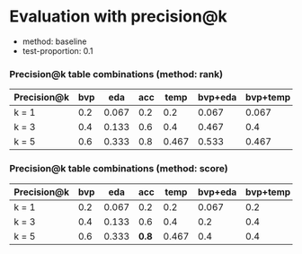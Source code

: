 # Evaluation with precision@k
* method: baseline
* test-proportion: 0.1
### Precision@k table combinations (method: rank)
| Precision@k | bvp | eda | acc | temp | bvp+eda | bvp+temp | bvp+acc | eda+acc | eda+temp | acc+temp | bvp+eda+acc | bvp+eda+temp | bvp+acc+temp | eda+acc+temp | bvp+eda+acc+temp | 
|---|---|---|---|---|---|---|---|---|---|---|---|---|---|---|---|
| k = 1 | 0.2 | 0.067 | 0.2 | 0.2 | 0.067 | 0.067 | **0.333** | 0.067 | 0.067 | **0.333** | 0.2 | 0.067 | 0.133 | 0.2 | 0.2 | 
| k = 3 | 0.4 | 0.133 | 0.6 | 0.4 | 0.467 | 0.4 | 0.667 | 0.467 | 0.2 | 0.4 | 0.6 | 0.6 | 0.667 | 0.533 | **0.733** | 
| k = 5 | 0.6 | 0.333 | 0.8 | 0.467 | 0.533 | 0.467 | 0.8 | 0.667 | 0.533 | 0.6 | 0.8 | 0.733 | **0.867** | 0.733 | 0.8 | 

### Precision@k table combinations (method: score)
| Precision@k | bvp | eda | acc | temp | bvp+eda | bvp+temp | bvp+acc | eda+acc | eda+temp | acc+temp | bvp+eda+acc | bvp+eda+temp | bvp+acc+temp | eda+acc+temp | bvp+eda+acc+temp | 
|---|---|---|---|---|---|---|---|---|---|---|---|---|---|---|---|
| k = 1 | 0.2 | 0.067 | 0.2 | 0.2 | 0.067 | 0.2 | **0.4** | 0.067 | 0.067 | 0.2 | 0.067 | 0.067 | 0.2 | 0.133 | 0.133 | 
| k = 3 | 0.4 | 0.133 | 0.6 | 0.4 | 0.2 | 0.4 | **0.667** | 0.333 | 0.133 | 0.467 | 0.333 | 0.133 | 0.467 | 0.333 | 0.333 | 
| k = 5 | 0.6 | 0.333 | **0.8** | 0.467 | 0.4 | 0.4 | **0.8** | 0.467 | 0.467 | 0.533 | 0.533 | 0.533 | 0.667 | 0.533 | 0.533 | 

